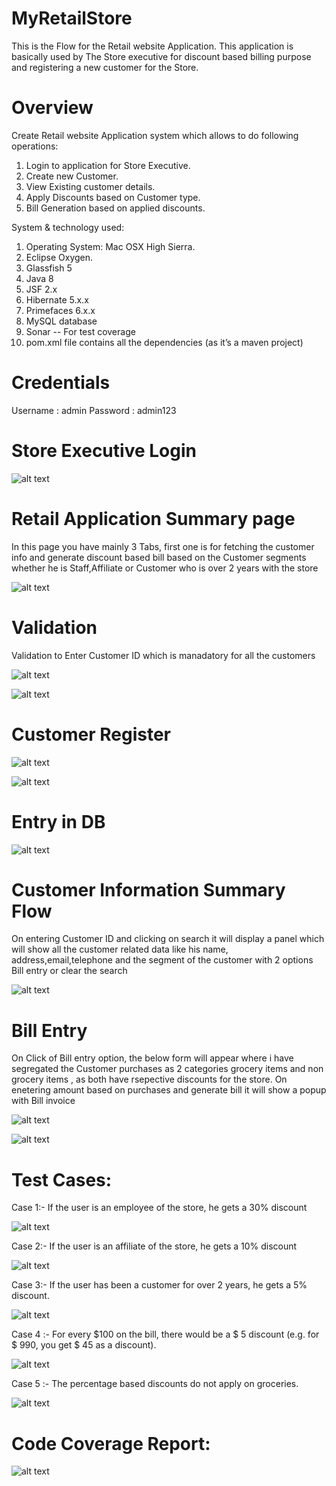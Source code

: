 # MyRetailStore

This is the Flow for the Retail website Application. This application is basically used by The Store executive for discount based billing purpose and registering a new customer for the Store.

# Overview
Create Retail website Application	system	which	allows	to	do	following	operations:
1. Login to application for Store Executive.
2. Create new Customer.
3. View Existing customer details.
4. Apply Discounts based on Customer type.
5. Bill Generation based on applied discounts.

System	&	technology	used:

1. Operating	System:	Mac	OSX	High	Sierra.
2. Eclipse	Oxygen.
3. Glassfish 5
4. Java	8
5. JSF	2.x
6. Hibernate	5.x.x
7. Primefaces	6.x.x
8. MySQL	database
9. Sonar -- For test coverage
10. pom.xml	file	contains	all	the	dependencies	(as	it’s	a	maven	project)


# Credentials
Username : admin Password : admin123


# Store Executive Login

![alt text](https://github.com/mohdfaizkhan/MyRetailStore/blob/master/screenshot/1.png "preview1")

# Retail Application Summary page
In this page you have mainly 3 Tabs, first one is for fetching the customer info and generate discount based bill based on the Customer segments whether he is Staff,Affiliate or Customer who is over  2 years with the store

![alt text](https://github.com/mohdfaizkhan/MyRetailStore/blob/master/screenshot/2.png "preview2")

# Validation 
Validation to Enter Customer ID which is manadatory for all the customers

![alt text](https://github.com/mohdfaizkhan/MyRetailStore/blob/master/screenshot/3.png "preview3")

![alt text](https://github.com/mohdfaizkhan/MyRetailStore/blob/master/screenshot/4.png "preview4")

# Customer Register
![alt text](https://github.com/mohdfaizkhan/MyRetailStore/blob/master/screenshot/5.png "preview5")

![alt text](https://github.com/mohdfaizkhan/MyRetailStore/blob/master/screenshot/8.png "preview8")

# Entry in DB
![alt text](https://github.com/mohdfaizkhan/MyRetailStore/blob/master/screenshot/7.png "preview7")

# Customer Information Summary Flow
On entering Customer ID and clicking on search it will display a panel which will show all the customer related data like his name, address,email,telephone and the segment of the customer with 2 options Bill entry or clear the search

![alt text](https://github.com/mohdfaizkhan/MyRetailStore/blob/master/screenshot/10.png "preview10")

# Bill Entry
On Click of Bill entry option, the below form will appear where i have segregated the Customer purchases as 2 categories grocery items and non grocery items , as both have rsepective discounts for the store. On enetering amount based on purchases and generate bill it will show a popup with Bill invoice

![alt text](https://github.com/mohdfaizkhan/MyRetailStore/blob/master/screenshot/11.png "preview11")

![alt text](https://github.com/mohdfaizkhan/MyRetailStore/blob/master/screenshot/12.png "preview12")

# Test Cases: 
Case 1:- If the user is an employee of the store, he gets a 30% discount

![alt text](https://github.com/mohdfaizkhan/MyRetailStore/blob/master/screenshot/12.png "preview12")

Case 2:- If the user is an affiliate of the store, he gets a 10% discount

![alt text](https://github.com/mohdfaizkhan/MyRetailStore/blob/master/screenshot/13.png "preview13")

Case 3:- If the user has been a customer for over 2 years, he gets a 5% discount.

![alt text](https://github.com/mohdfaizkhan/MyRetailStore/blob/master/screenshot/16.png "preview16")

Case 4 :- For every $100 on the bill, there would be a $ 5 discount (e.g. for $ 990, you get $ 45
as a discount).

![alt text](https://github.com/mohdfaizkhan/MyRetailStore/blob/master/screenshot/14.png "preview14")

Case 5 :- The percentage based discounts do not apply on groceries.

![alt text](https://github.com/mohdfaizkhan/MyRetailStore/blob/master/screenshot/15.png "preview15")


# Code Coverage Report:

![alt text](https://github.com/mohdfaizkhan/MyRetailStore/blob/master/screenshot/CodeCovrage.png "preview16")




